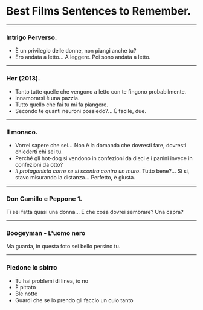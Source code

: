 # Best Films Sentences to Remember.

---

### Intrigo Perverso.
- È un privilegio delle donne, non piangi anche tu?
- Ero andata a letto... A leggere. Poi sono andata a letto.

---

### Her (2013).
- Tanto tutte quelle che vengono a letto con te fingono probabilmente.
- Innamorarsi è una pazzia.
- Tutto quello che fai tu mi fa piangere.
- Secondo te quanti neuroni possiedo?... È facile, due.

---

### Il monaco.
- Vorrei sapere che sei... Non è la domanda che dovresti fare, dovresti chiederti chi sei tu.
- Perché gli hot-dog si vendono in confezioni da dieci e i panini invece in confezioni da otto?
- *Il protagonista corre se si scontra contro un muro*. Tutto bene?... Si si, stavo misurando la distanza... Perfetto, è giusta.

---

### Don Camillo e Peppone 1.
Ti sei fatta quasi una donna... E che cosa dovrei sembrare? Una capra?

---

### Boogeyman - L'uomo nero
Ma guarda, in questa foto sei bello persino tu.

---

### Piedone lo sbirro
- Tu hai problemi di linea, io no
- È pittato
- Ble notte
- Guardi che se lo prendo gli faccio un culo tanto
